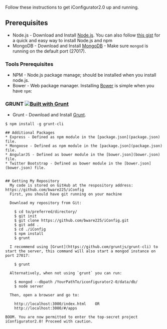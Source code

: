 Follow these instructions to get iConfigurator2.0 up and running.

## Prerequisites
* Node.js - Download and Install [Node.js](http://www.nodejs.org/download/). You can also follow [this gist](https://gist.github.com/isaacs/579814) for a quick and easy way to install Node.js and npm
* MongoDB - Download and Install [MongoDB](http://docs.mongodb.org/manual/installation/) - Make sure `mongod` is running on the default port (27017).

### Tools Prerequisites
* NPM - Node.js package manage; should be installed when you install node.js.
* Bower - Web package manager. Installing [Bower](http://bower.io/) is simple when you have `npm`:


### GRUNT [![Built with Grunt](https://cdn.gruntjs.com/builtwith.png)](http://gruntjs.com/)
* Grunt - Download and Install [Grunt](http://gruntjs.com).
```
$ npm install -g grunt-cli

## Additional Packages
* Express - Defined as npm module in the [package.json](package.json) file.
* Mongoose - Defined as npm module in the [package.json](package.json) file.
* AngularJS - Defined as bower module in the [bower.json](bower.json) file.
* Twitter Bootstrap - Defined as bower module in the [bower.json](bower.json) file.


## Getting My Repository
  My code is stored on GitHub at the respository address: https://github.com/bware225/iConfig
  First, you should have git running on your machine

  Download my repository from Git:

    $ cd to/preferred/directory/
    $ git init
    $ git clone https://github.com/bware225/iConfig.git
    $ git add .
    $ cd ./iConfig
    $ npm install
    $ grunt

  I recommend using [Grunt](https://github.com/gruntjs/grunt-cli) to start the server, this command will also start a mongod instance on port 27017:

    $ grunt

  Alternatively, when not using `grunt` you can run:

    $ mongod --dbpath /YourPathTo/iconfigurator2-0/data/db/
    $ node server

  Then, open a browser and go to:

    http://localhost:3000/index.html    OR
    http://localhost:3000/#/apps

BOOM. You are now permitted to enter the top-secret project iConfigurator2.0! Proceed with caution.
